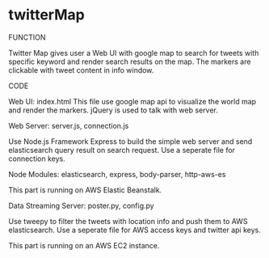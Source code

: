 # twitterMap

FUNCTION

Twitter Map gives user a Web UI with google map to search for tweets with specific keyword and render search results on the map. The markers are clickable with tweet content in info window.

CODE

Web UI:
index.html
This file use google map api to visualize the world map and render the markers. jQuery is used to talk with web server.


Web Server:
server.js, connection.js

Use Node.js Framework Express to build the simple web server and send elasticsearch query result on search request. Use a seperate file for connection keys.

Node Modules: elasticsearch, express, body-parser, http-aws-es

This part is running on AWS Elastic Beanstalk.


Data Streaming Server:
poster.py, config.py

Use tweepy to filter the tweets with location info and push them to AWS elasticsearch. Use a seperate file for AWS access keys and twitter api keys.

This part is running on an AWS EC2 instance.